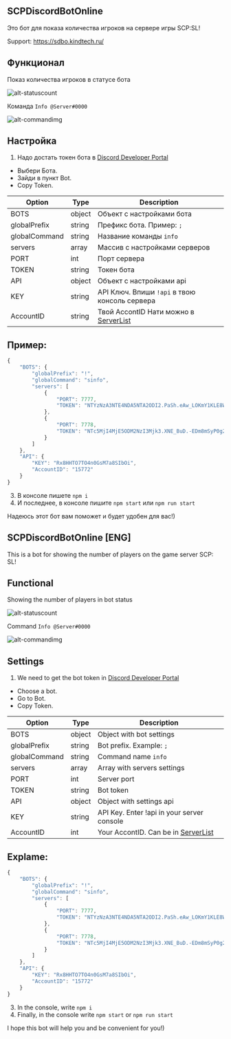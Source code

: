 SCPDiscordBotOnline
---------------------

Это бот для показа количества игроков на сервере игры SCP:SL!

Support: https://sdbo.kindtech.ru/

Функционал
---------------------

Показ количества игроков в статусе бота

![alt-statuscount](https://i.imgur.com/uRt1w8k.png)

Команда `Info @Server#0000`

![alt-commandimg](https://i.imgur.com/DgdFd4gl.png)

Настройка
---------------------
1. Надо достать токен бота в [Discord Developer Portal](https://discordapicatioapplnsp.com/developers/)
 * Выбери Бота.
 * Зайди в пункт Bot.
 * Copy Token.

| Option | Type | Description |
| ------ | ------ | ------ |
| BOTS | object | Объект с настройками бота |
| globalPrefix | string | Префикс бота. Пример: `;` |
| globalCommand | string | Название команды `info` |
| servers | array | Массив c настройками серверов |
| PORT | int | Порт сервера |
| TOKEN | string | Токен бота |
| API | object | Объект с настройками api |
| KEY | string | API Ключ. Впиши `!api` в твою консоль сервера |
| AccountID | string | Твой AccontID Нати можно в [ServerList](https://servers.scpslgame.com/) |

## Пример:
```js
{
    "BOTS": {
        "globalPrefix": "!",
        "globalCommand": "sinfo",
        "servers": [
            {
                "PORT": 7777,
                "TOKEN": "NTYzNzA3NTE4NDA5NTA2ODI2.PaSh.eAw_LOKmY1KLE8W15VjDL9_8sEY"
            },
            {
                "PORT": 7778,
                "TOKEN": "NTc5MjI4MjE5ODM2NzI3Mjk3.XNЕ_BuD.-EDm8mSyP0g28nkyHqu5UT7ChWkY"
            }
        ]
    },
    "API": {
        "KEY": "Rx8HHTO7TO4n0GsM7a8SIbOi",
        "AccountID": "15772"
    }
}
```
3. В консоле пишете `npm i`
4. И последнее, в консоле пишите `npm start` или `npm run start`

Надеюсь этот бот вам поможет и будет удобен для вас!)


SCPDiscordBotOnline [ENG]
---------------------

This is a bot for showing the number of players on the game server SCP: SL!

Functional
---------------------

Showing the number of players in bot status

![alt-statuscount](https://i.imgur.com/uRt1w8k.png)

Command `Info @Server#0000`

![alt-commandimg](https://i.imgur.com/DgdFd4gl.png)

Settings
---------------------
1. We need to get the bot token in [Discord Developer Portal](https://discordapp.com/developers/applications)
 * Choose a bot.
 * Go to Bot.
 * Copy Token.
 

| Option | Type | Description |
| ------ | ------ | ------ |
| BOTS | object | Object with bot settings |
| globalPrefix | string | Bot prefix. Example: `;` |
| globalCommand | string | Command name `info` |
| servers | array | Array with servers settings |
| PORT | int | Server port |
| TOKEN | string | Bot token |
| API | object | Object with settings api |
| KEY | string | API Key. Enter !api in your server console |
| AccountID | int | Your AccontID. Can be in [ServerList](https://servers.scpslgame.com/) |

## Explame:
```js
{
    "BOTS": {
        "globalPrefix": "!",
        "globalCommand": "sinfo",
        "servers": [
            {
                "PORT": 7777,
                "TOKEN": "NTYzNzA3NTE4NDA5NTA2ODI2.PaSh.eAw_LOKmY1KLE8W15VjDL9_8sEY"
            },
            {
                "PORT": 7778,
                "TOKEN": "NTc5MjI4MjE5ODM2NzI3Mjk3.XNЕ_BuD.-EDm8mSyP0g28nkyHqu5UT7ChWkY"
            }
        ]
    },
    "API": {
        "KEY": "Rx8HHTO7TO4n0GsM7a8SIbOi",
        "AccountID": "15772"
    }
}
```
3. In the console, write `npm i`
4. Finally, in the console write `npm start` or `npm run start`

I hope this bot will help you and be convenient for you!)
